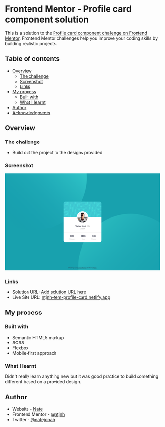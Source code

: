 # Frontend Mentor - Profile card component solution

This is a solution to the [Profile card component challenge on Frontend Mentor](https://www.frontendmentor.io/challenges/profile-card-component-cfArpWshJ). Frontend Mentor challenges help you improve your coding skills by building realistic projects. 

## Table of contents

- [Overview](#overview)
  - [The challenge](#the-challenge)
  - [Screenshot](#screenshot)
  - [Links](#links)
- [My process](#my-process)
  - [Built with](#built-with)
  - [What I learnt](#what-i-learnt)
- [Author](#author)
- [Acknowledgments](#acknowledgments)

## Overview

### The challenge

- Build out the project to the designs provided

### Screenshot

![Solution screenshot](./screenshot.png)

### Links

- Solution URL: [Add solution URL here](https://your-solution-url.com)
- Live Site URL: [ntjnh-fem-profile-card.netlify.app](https://ntjnh-fem-profile-card.netlify.app/)

## My process

### Built with

- Semantic HTML5 markup
- SCSS
- Flexbox
- Mobile-first approach

### What I learnt

Didn't really learn anything new but it was good practice to build something different based on a provided design.

## Author

- Website - [Nate](https://natejonah.com/)
- Frontend Mentor - [@ntjnh](https://www.frontendmentor.io/profile/ntjnh)
- Twitter - [@natejonah](https://www.twitter.com/natejonah)
